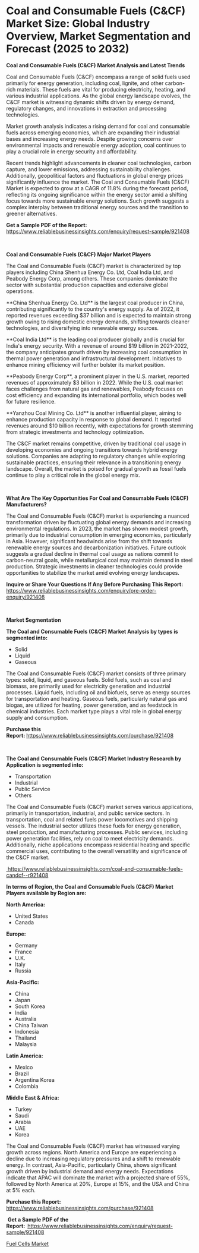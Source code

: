 <p><h1>Coal and Consumable Fuels (C&CF) Market Size: Global Industry Overview, Market Segmentation and Forecast (2025 to 2032)</h1></p><p><strong>Coal and Consumable Fuels (C&CF) Market Analysis and Latest Trends</strong></p>
<p><p>Coal and Consumable Fuels (C&CF) encompass a range of solid fuels used primarily for energy generation, including coal, lignite, and other carbon-rich materials. These fuels are vital for producing electricity, heating, and various industrial applications. As the global energy landscape evolves, the C&CF market is witnessing dynamic shifts driven by energy demand, regulatory changes, and innovations in extraction and processing technologies.</p><p>Market growth analysis indicates a rising demand for coal and consumable fuels across emerging economies, which are expanding their industrial bases and increasing energy needs. Despite growing concerns over environmental impacts and renewable energy adoption, coal continues to play a crucial role in energy security and affordability. </p><p>Recent trends highlight advancements in cleaner coal technologies, carbon capture, and lower emissions, addressing sustainability challenges. Additionally, geopolitical factors and fluctuations in global energy prices significantly influence the market. The Coal and Consumable Fuels (C&CF) Market is expected to grow at a CAGR of 11.8% during the forecast period, reflecting its ongoing significance within the energy sector amid a shifting focus towards more sustainable energy solutions. Such growth suggests a complex interplay between traditional energy sources and the transition to greener alternatives.</p></p>
<p><strong>Get a Sample PDF of the Report:&nbsp;</strong> <a href="https://www.reliablebusinessinsights.com/enquiry/request-sample/921408?utm_campaign=2238&utm_medium=2&utm_source=Github&utm_content=ia&utm_term=07042025&utm_id=coal-and-consumable-fuels-ccf">https://www.reliablebusinessinsights.com/enquiry/request-sample/921408</a></p>
<p>&nbsp;</p>
<p><strong>Coal and Consumable Fuels (C&CF) Major Market Players</strong></p>
<p><p>The Coal and Consumable Fuels (C&CF) market is characterized by top players including China Shenhua Energy Co. Ltd, Coal India Ltd, and Peabody Energy Corp, among others. These companies dominate the sector with substantial production capacities and extensive global operations.</p><p>**China Shenhua Energy Co. Ltd** is the largest coal producer in China, contributing significantly to the country's energy supply. As of 2022, it reported revenues exceeding $37 billion and is expected to maintain strong growth owing to rising domestic energy demands, shifting towards cleaner technologies, and diversifying into renewable energy sources.</p><p>**Coal India Ltd** is the leading coal producer globally and is crucial for India's energy security. With a revenue of around $19 billion in 2021-2022, the company anticipates growth driven by increasing coal consumption in thermal power generation and infrastructural development. Initiatives to enhance mining efficiency will further bolster its market position.</p><p>**Peabody Energy Corp**, a prominent player in the U.S. market, reported revenues of approximately $3 billion in 2022. While the U.S. coal market faces challenges from natural gas and renewables, Peabody focuses on cost efficiency and expanding its international portfolio, which bodes well for future resilience.</p><p>**Yanzhou Coal Mining Co. Ltd** is another influential player, aiming to enhance production capacity in response to global demand. It reported revenues around $10 billion recently, with expectations for growth stemming from strategic investments and technology optimization.</p><p>The C&CF market remains competitive, driven by traditional coal usage in developing economies and ongoing transitions towards hybrid energy solutions. Companies are adapting to regulatory changes while exploring sustainable practices, ensuring their relevance in a transitioning energy landscape. Overall, the market is poised for gradual growth as fossil fuels continue to play a critical role in the global energy mix.</p></p>
<p>&nbsp;</p>
<p><strong>What Are The Key Opportunities For Coal and Consumable Fuels (C&CF) Manufacturers?</strong></p>
<p><p>The Coal and Consumable Fuels (C&CF) market is experiencing a nuanced transformation driven by fluctuating global energy demands and increasing environmental regulations. In 2023, the market has shown modest growth, primarily due to industrial consumption in emerging economies, particularly in Asia. However, significant headwinds arise from the shift towards renewable energy sources and decarbonization initiatives. Future outlook suggests a gradual decline in thermal coal usage as nations commit to carbon-neutral goals, while metallurgical coal may maintain demand in steel production. Strategic investments in cleaner technologies could provide opportunities to stabilize the market amid evolving energy landscapes.</p></p>
<p><strong>Inquire or Share Your Questions If Any Before Purchasing This Report:</strong> <a href="https://www.reliablebusinessinsights.com/enquiry/pre-order-enquiry/921408?utm_campaign=2238&utm_medium=2&utm_source=Github&utm_content=ia&utm_term=07042025&utm_id=coal-and-consumable-fuels-ccf">https://www.reliablebusinessinsights.com/enquiry/pre-order-enquiry/921408</a></p>
<p>&nbsp;</p>
<p><strong>Market Segmentation</strong></p>
<p><strong>The Coal and Consumable Fuels (C&CF) Market Analysis by types is segmented into:</strong></p>
<p><ul><li>Solid</li><li>Liquid</li><li>Gaseous</li></ul></p>
<p><p>The Coal and Consumable Fuels (C&CF) market consists of three primary types: solid, liquid, and gaseous fuels. Solid fuels, such as coal and biomass, are primarily used for electricity generation and industrial processes. Liquid fuels, including oil and biofuels, serve as energy sources for transportation and heating. Gaseous fuels, particularly natural gas and biogas, are utilized for heating, power generation, and as feedstock in chemical industries. Each market type plays a vital role in global energy supply and consumption.</p></p>
<p><strong>Purchase this Report:&nbsp;</strong><a href="https://www.reliablebusinessinsights.com/purchase/921408?utm_campaign=2238&utm_medium=2&utm_source=Github&utm_content=ia&utm_term=07042025&utm_id=coal-and-consumable-fuels-ccf">https://www.reliablebusinessinsights.com/purchase/921408</a></p>
<p>&nbsp;</p>
<p><strong>The Coal and Consumable Fuels (C&CF) Market Industry Research by Application is segmented into:</strong></p>
<p><ul><li>Transportation</li><li>Industrial</li><li>Public Service</li><li>Others</li></ul></p>
<p><p>The Coal and Consumable Fuels (C&CF) market serves various applications, primarily in transportation, industrial, and public service sectors. In transportation, coal and related fuels power locomotives and shipping vessels. The industrial sector utilizes these fuels for energy generation, steel production, and manufacturing processes. Public services, including power generation facilities, rely on coal to meet electricity demands. Additionally, niche applications encompass residential heating and specific commercial uses, contributing to the overall versatility and significance of the C&CF market.</p></p>
<p><a href="https://www.reliablebusinessinsights.com/coal-and-consumable-fuels-candcf--r921408?utm_campaign=2238&utm_medium=2&utm_source=Github&utm_content=ia&utm_term=07042025&utm_id=coal-and-consumable-fuels-ccf">&nbsp;https://www.reliablebusinessinsights.com/coal-and-consumable-fuels-candcf--r921408</a></p>
<p><strong>In terms of Region, the Coal and Consumable Fuels (C&CF) Market Players available by Region are:</strong></p>
<p>
    <p> <strong> North America: </strong>
        <ul>
            <li>United States</li>
            <li>Canada</li>
        </ul>
        </p> 
    <p> <strong> Europe: </strong>
        <ul>
            <li>Germany</li>
            <li>France</li>
            <li>U.K.</li>
            <li>Italy</li>
            <li>Russia</li>
        </ul>
        </p> 
    <p> <strong> Asia-Pacific: </strong>
        <ul>
            <li>China</li>
            <li>Japan</li>
            <li>South Korea</li>
            <li>India</li>
            <li>Australia</li>
            <li>China Taiwan</li>
            <li>Indonesia</li>
            <li>Thailand</li>
            <li>Malaysia</li>
        </ul>
        </p> 
    <p> <strong> Latin America: </strong>
        <ul>
            <li>Mexico</li>
            <li>Brazil</li>
            <li>Argentina Korea</li>
            <li>Colombia</li>
        </ul>
        </p> 
    <p> <strong> Middle East & Africa: </strong>
        <ul>
            <li>Turkey</li>
            <li>Saudi</li>
            <li>Arabia</li>
            <li>UAE</li>
            <li>Korea</li>
        </ul>
    </p>
    </p>
<p><p>The Coal and Consumable Fuels (C&CF) market has witnessed varying growth across regions. North America and Europe are experiencing a decline due to increasing regulatory pressures and a shift to renewable energy. In contrast, Asia-Pacific, particularly China, shows significant growth driven by industrial demand and energy needs. Expectations indicate that APAC will dominate the market with a projected share of 55%, followed by North America at 20%, Europe at 15%, and the USA and China at 5% each.</p></p>
<p><strong>Purchase this Report: </strong><a href="https://www.reliablebusinessinsights.com/purchase/921408?utm_campaign=2238&utm_medium=2&utm_source=Github&utm_content=ia&utm_term=07042025&utm_id=coal-and-consumable-fuels-ccf">https://www.reliablebusinessinsights.com/purchase/921408</a></p>
<p>&nbsp;<strong>Get a Sample PDF of the Report:&nbsp;&nbsp;</strong><a href="https://www.reliablebusinessinsights.com/enquiry/request-sample/921408?utm_campaign=2238&utm_medium=2&utm_source=Github&utm_content=ia&utm_term=07042025&utm_id=coal-and-consumable-fuels-ccf">https://www.reliablebusinessinsights.com/enquiry/request-sample/921408</a></p>
<p><strong></strong></p>
<p><p><a href="https://github.com/SanjidaMahmud54/Market-Research-Report-List-2/blob/main/fuel-cells-market.md?utm_campaign=2238&utm_medium=2&utm_source=Github&utm_content=ia&utm_term=07042025&utm_id=coal-and-consumable-fuels-ccf">Fuel Cells Market</a></p></p>